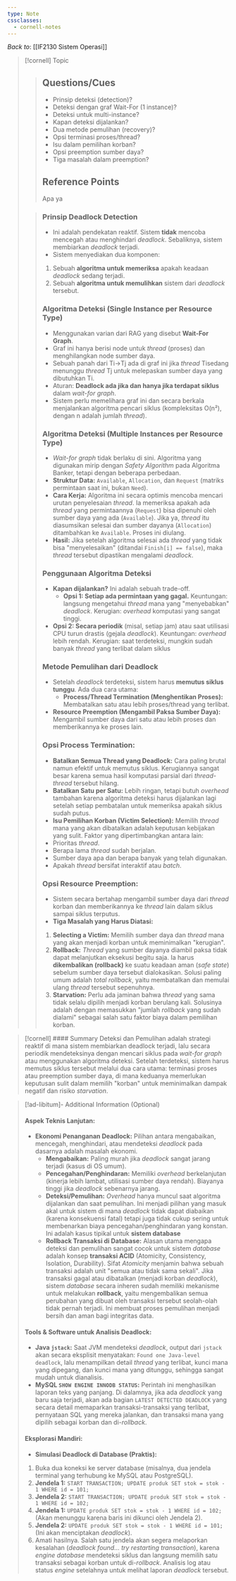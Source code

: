 ```yaml
---
type: Note
cssclasses:
  - cornell-notes
---
```

_Back to_: [[IF2130 Sistem Operasi]]
> [!cornell] Topic
> > ## Questions/Cues
> > - Prinsip deteksi (detection)?
> > - Deteksi dengan graf Wait-For (1 instance)?
> > - Deteksi untuk multi-instance?
> > - Kapan deteksi dijalankan?
> > - Dua metode pemulihan (recovery)?
> > - Opsi terminasi proses/thread?
> > - Isu dalam pemilihan korban?
> > - Opsi preemption sumber daya?
> > - Tiga masalah dalam preemption?
> >
> > ## Reference Points
> > Apa ya
> 
> >
> > ### Prinsip Deadlock Detection
> > - Ini adalah pendekatan reaktif. Sistem **tidak** mencoba mencegah atau menghindari _deadlock_. Sebaliknya, sistem membiarkan _deadlock_ terjadi.
> > - Sistem menyediakan dua komponen:
> >	1. Sebuah **algoritma untuk memeriksa** apakah keadaan _deadlock_ sedang terjadi.
> >	2. Sebuah **algoritma untuk memulihkan** sistem dari _deadlock_ tersebut.
> > 
> > ### Algoritma Deteksi (Single Instance per Resource Type)
> > - Menggunakan varian dari RAG yang disebut **Wait-For Graph**.
> > - Graf ini hanya berisi node untuk _thread_ (proses) dan menghilangkan node sumber daya.
> > - Sebuah panah dari Ti​→Tj​ ada di graf ini jika _thread_ Ti​ sedang menunggu _thread_ Tj​ untuk melepaskan sumber daya yang dibutuhkan Ti​.
> > - Aturan: **Deadlock ada jika dan hanya jika terdapat siklus** dalam _wait-for graph_.
> > - Sistem perlu memelihara graf ini dan secara berkala menjalankan algoritma pencari siklus (kompleksitas O(n²), dengan n adalah jumlah _thread_).
> >
> > ### Algoritma Deteksi (Multiple Instances per Resource Type)
> > - _Wait-for graph_ tidak berlaku di sini. Algoritma yang digunakan mirip dengan _Safety Algorithm_ pada Algoritma Banker, tetapi dengan beberapa perbedaan.
> > - **Struktur Data:** `Available`, `Allocation`, dan `Request` (matriks permintaan saat ini, bukan `Need`).
> > - **Cara Kerja:** Algoritma ini secara optimis mencoba mencari urutan penyelesaian _thread_. Ia memeriksa apakah ada _thread_ yang permintaannya (`Request`) bisa dipenuhi oleh sumber daya yang ada (`Available`). Jika ya, _thread_ itu diasumsikan selesai dan sumber dayanya (`Allocation`) ditambahkan ke `Available`. Proses ini diulang.
> > - **Hasil:** Jika setelah algoritma selesai ada _thread_ yang tidak bisa "menyelesaikan" (ditandai `Finish[i] == false`), maka _thread_ tersebut dipastikan mengalami _deadlock_.
> >
> > ### Penggunaan Algoritma Deteksi
> > - **Kapan dijalankan?** Ini adalah sebuah trade-off.
> >    - **Opsi 1: Setiap ada permintaan yang gagal.** Keuntungan: langsung mengetahui _thread_ mana yang "menyebabkan" _deadlock_. Kerugian: _overhead_ komputasi yang sangat tinggi.
> >	- **Opsi 2: Secara periodik** (misal, setiap jam) atau saat utilisasi CPU turun drastis (gejala _deadlock_). Keuntungan: _overhead_ lebih rendah. Kerugian: saat terdeteksi, mungkin sudah banyak _thread_ yang terlibat dalam siklus
> > ### Metode Pemulihan dari Deadlock
> > - Setelah _deadlock_ terdeteksi, sistem harus **memutus siklus tunggu**. Ada dua cara utama:
> >    - **Process/Thread Termination (Menghentikan Proses):** Membatalkan satu atau lebih proses/thread yang terlibat.
> >	- **Resource Preemption (Mengambil Paksa Sumber Daya):** Mengambil sumber daya dari satu atau lebih proses dan memberikannya ke proses lain.
> >	
> > ### Opsi Process Termination:
> > - **Batalkan Semua Thread yang Deadlock:** Cara paling brutal namun efektif untuk memutus siklus. Kerugiannya sangat besar karena semua hasil komputasi parsial dari _thread-thread_ tersebut hilang.
> > - **Batalkan Satu per Satu:** Lebih ringan, tetapi butuh _overhead_ tambahan karena algoritma deteksi harus dijalankan lagi setelah setiap pembatalan untuk memeriksa apakah siklus sudah putus.
> > - **Isu Pemilihan Korban (Victim Selection):** Memilih _thread_ mana yang akan dibatalkan adalah keputusan kebijakan yang sulit. Faktor yang dipertimbangkan antara lain:
> >	 - Prioritas _thread_.
> >	 - Berapa lama _thread_ sudah berjalan.
> >	 - Sumber daya apa dan berapa banyak yang telah digunakan.
> >	 - Apakah _thread_ bersifat interaktif atau _batch_.
> >	
> > ### Opsi Resource Preemption:
> > - Sistem secara bertahap mengambil sumber daya dari _thread_ korban dan memberikannya ke _thread_ lain dalam siklus sampai siklus terputus.
> > - **Tiga Masalah yang Harus Diatasi:**
> >	1. **Selecting a Victim:** Memilih sumber daya dan _thread_ mana yang akan menjadi korban untuk meminimalkan "kerugian".
> >	2. **Rollback:** _Thread_ yang sumber dayanya diambil paksa tidak dapat melanjutkan eksekusi begitu saja. Ia harus **dikembalikan (rollback)** ke suatu keadaan aman (_safe state_) sebelum sumber daya tersebut dialokasikan. Solusi paling umum adalah _total rollback_, yaitu membatalkan dan memulai ulang _thread_ tersebut sepenuhnya.
> >	3. **Starvation:** Perlu ada jaminan bahwa _thread_ yang sama tidak selalu dipilih menjadi korban berulang kali. Solusinya adalah dengan memasukkan "jumlah _rollback_ yang sudah dialami" sebagai salah satu faktor biaya dalam pemilihan korban.

> [!cornell] #### Summary
> Deteksi dan Pemulihan adalah strategi reaktif di mana sistem membiarkan deadlock terjadi, lalu secara periodik mendeteksinya dengan mencari siklus pada _wait-for graph_ atau menggunakan algoritma deteksi. Setelah terdeteksi, sistem harus memutus siklus tersebut melalui dua cara utama: terminasi proses atau preemption sumber daya, di mana keduanya memerlukan keputusan sulit dalam memilih "korban" untuk meminimalkan dampak negatif dan risiko _starvation_.

> [!ad-libitum]- Additional Information (Optional)
> #### **Aspek Teknis Lanjutan:**
> - **Ekonomi Penanganan Deadlock:** Pilihan antara mengabaikan, mencegah, menghindari, atau mendeteksi _deadlock_ pada dasarnya adalah masalah ekonomi. 
> 	- **Mengabaikan:** Paling murah jika _deadlock_ sangat jarang terjadi (kasus di OS umum).
> 	- **Pencegahan/Penghindaran:** Memiliki _overhead_ berkelanjutan (kinerja lebih lambat, utilisasi sumber daya rendah). Biayanya tinggi jika _deadlock_ sebenarnya jarang.
> 	- **Deteksi/Pemulihan:** _Overhead_ hanya muncul saat algoritma dijalankan dan saat pemulihan. Ini menjadi pilihan yang masuk akal untuk sistem di mana _deadlock_ tidak dapat diabaikan (karena konsekuensi fatal) tetapi juga tidak cukup sering untuk membenarkan biaya pencegahan/penghindaran yang konstan. Ini adalah kasus tipikal untuk **sistem database**
> 	- **Rollback Transaksi di Database:** Alasan utama mengapa deteksi dan pemulihan sangat cocok untuk sistem _database_ adalah konsep **transaksi ACID** (Atomicity, Consistency, Isolation, Durability). Sifat _Atomicity_ menjamin bahwa sebuah transaksi adalah unit "semua atau tidak sama sekali". Jika transaksi gagal atau dibatalkan (menjadi korban _deadlock_), sistem _database_ secara inheren sudah memiliki mekanisme untuk melakukan **rollback**, yaitu mengembalikan semua perubahan yang dibuat oleh transaksi tersebut seolah-olah tidak pernah terjadi. Ini membuat proses pemulihan menjadi bersih dan aman bagi integritas data.
> #### **Tools & Software untuk Analisis Deadlock:**
> - **Java `jstack`:** Saat JVM mendeteksi _deadlock_, output dari `jstack` akan secara eksplisit menyatakan: `Found one Java-level deadlock`, lalu menampilkan detail _thread_ yang terlibat, kunci mana yang dipegang, dan kunci mana yang ditunggu, sehingga sangat mudah untuk dianalisis.
> - **MySQL `SHOW ENGINE INNODB STATUS`:** Perintah ini menghasilkan laporan teks yang panjang. Di dalamnya, jika ada _deadlock_ yang baru saja terjadi, akan ada bagian `LATEST DETECTED DEADLOCK` yang secara detail memaparkan transaksi-transaksi yang terlibat, pernyataan SQL yang mereka jalankan, dan transaksi mana yang dipilih sebagai korban dan di-_rollback_.
> #### **Eksplorasi Mandiri:**
> - **Simulasi Deadlock di Database (Praktis):**
> 1. Buka dua koneksi ke server database (misalnya, dua jendela terminal yang terhubung ke MySQL atau PostgreSQL).
> 2. **Jendela 1:** `START TRANSACTION; UPDATE produk SET stok = stok - 1 WHERE id = 101;`
> 3. **Jendela 2:** `START TRANSACTION; UPDATE produk SET stok = stok - 1 WHERE id = 102;`
> 4. **Jendela 1:** `UPDATE produk SET stok = stok - 1 WHERE id = 102;` (Akan menunggu karena baris ini dikunci oleh Jendela 2).
> 5. **Jendela 2:** `UPDATE produk SET stok = stok - 1 WHERE id = 101;` (Ini akan menciptakan _deadlock_).
> 6. Amati hasilnya. Salah satu jendela akan segera melaporkan kesalahan (_deadlock found... try restarting transaction_), karena _engine database_ mendeteksi siklus dan langsung memilih satu transaksi sebagai korban untuk di-_rollback_. Analisis log atau status _engine_ setelahnya untuk melihat laporan _deadlock_ tersebut.